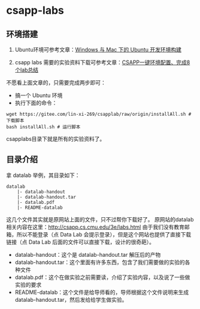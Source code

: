 # csapp-labs

## 环境搭建

1. Ubuntu环境可参考文章：[Windows 与 Mac 下的 Ubuntu 开发环境构建](https://lyldalek.notion.site/Windows-Mac-Ubuntu-2aec0376faf3413cb2f90ed3e1bcb5c2)

2. csapp labs 需要的实验资料下载可参考文章：[CSAPP一键环境配置、完成8个lab总结](https://zhuanlan.zhihu.com/p/505497911)

不愿看上面文章的，只需要完成两步即可：
- 搞一个 Ubuntu 环境
- 执行下面的命令：
```terminal
wget https://gitee.com/lin-xi-269/csapplab/raw/origin/installAll.sh # 下载脚本
bash installAll.sh # 运行脚本
```
csapplabs目录下就是所有的实验资料了。

## 目录介绍
拿 datalab 举例，其目录如下：
```
datalab
    |- datalab-handout
    |- datalab-handout.tar
    |- datalab.pdf
    |- README-datalab
```
这几个文件其实就是原网站上面的文件，只不过帮你下载好了。
原网站的datalab相关内容在这里：http://csapp.cs.cmu.edu/3e/labs.html
由于我们没有教育邮箱，所以不能登录（点 Data Lab 会提示登录），但是这个网站也提供了直接下载链接（点 Data Lab 后面的文件可以直接下载，设计的很奇葩）。

- datalab-handout：这个是 datalab-handout.tar 解压后的产物
- datalab-handout.tar：这个里面有许多东西，包含了我们需要做的实验的各种文件
- datalab.pdf：这个在做实验之前需要读，介绍了实验内容，以及说了一些做实验的要求
- README-datalab：这个文件是给导师看的，导师根据这个文件说明来生成 datalab-handout.tar，然后发给给学生做实验。


